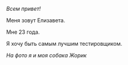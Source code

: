 _Всем привет!_

Меня зовут Елизавета.

Мне 23 года.

Я хочу быть самым лучшим тестировщиком.

_На фото я и моя собака Жорик_

<img scr="фото-60.jpg">

